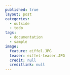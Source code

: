 ```yaml
---
published: true
layout: post
categories:
  - outside
  - todo
tags:
  - documentation
  - sample
image:
  feature: eiffel.JPG
  teaser: eiffel-teaser.JPG
  credit: null
  creditlink: null
---
```


